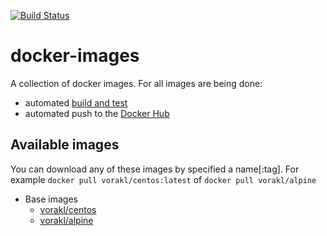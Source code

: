 [![Build Status](https://api.travis-ci.org/vorakl/docker-images.png)](https://travis-ci.org/vorakl/docker-images)

# docker-images

A collection of docker images.
For all images are being done:

* automated [build and test](https://travis-ci.org/vorakl/docker-images)
* automated push to the [Docker Hub](https://hub.docker.com/u/vorakl/)

## Available images

You can download any of these images by specified a name[:tag].
For example `docker pull vorakl/centos:latest` of `docker pull vorakl/alpine`

* Base images
    * [vorakl/centos](https://github.com/vorakl/docker-images/tree/master/centos)
    * [vorakl/alpine](https://github.com/vorakl/docker-images/tree/master/alpine)


